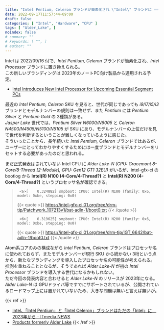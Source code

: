 ```yaml
---
title: "Intel Pentium, Celeron ブランドが簡素化され \"Intel\" ブランドに ―― Alder Lake-N から適用か"
date: 2022-09-17T11:57:44+09:00
draft: false
categories: [ "Intel", "Hardware", "CPU" ]
tags: [ "Alder_Lake", ]
noindex: false
# summary: ""
# keywords: [ "", ]
# author: ""
---
```


Intel は 2022/09/16 付で、*Intel Pentium, Celeron* ブランドが簡素化され、*Intel Processor* ブランドに置き換えられる。  
この新しいブランディングは 2023年のノートPC向け製品から適用される予定。  

 * [Intel Introduces New Intel Processor for Upcoming Essential Segment PCs](https://www.intel.com/content/www/us/en/newsroom/news/welcome-the-new-intel-processor.html)

最近の *Intel Pentium, Celeron* SKU を見ると、世代が同じであっても *i9/i7/i5/i3* ブランドとモデルナンバーの規則は一致せず、また *Pentium* には *Pentium Silver* と *Pentium Gold* の 2種類がある。  
*Jasper Lake* 世代では、*Pentium Silver N6000/N6005* と *Celeron N4500/N4505/N5100/N5105* が SKU にあり、モデルナンバーの上位だけを見て世代を判断するということが難しくなっているように感じた。  
そういったことから、長年続いた *Intel Pentium, Celeron* ブランドではあるが、ユーザーにとってわかりやすくするためには一度ブランドとモデルナンバーをリセットする必要があったのだと思われる。  

まだ正式発表はされていない Intel CPU に *Alder Lake-N (CPU: Gracemont 8-Core/8-Thread [2-Module], GPU: Gen12 GT1 32EU)* がいるが、intel-gfx-ci の bootlog から **Intel(R) N100 (4-Core/4-Thread?)** と **Intel(R) N200 (4-Core/4-Thread?)** というプロセッサ名が確認できる。  

 > 		<6>[    0.324882] smpboot: CPU0: Intel(R) N100 (family: 0x6, model: 0xbe, stepping: 0x0)
 >
 > {{< quote >}} <https://intel-gfx-ci.01.org/tree/drm-tip/Patchwork_107213v1/bat-adln-1/boot0.txt> {{< /quote >}}
 >
 > 		<6>[    0.319625] smpboot: CPU0: Intel(R) N200 (family: 0x6, model: 0xbe, stepping: 0x0)
 >
 > {{< quote >}} <https://intel-gfx-ci.01.org/tree/drm-tip/IGT_6642/bat-adln-1/boot0.txt> {{< /quote >}}

Atom系コアのみの構成ながら *Intel Pentium, Celeron* ブランドはプロセッサ名に使われておらず、またモデルナンバーが現行 SKU から続かない 3桁という点から、新たなブランディングを導入したプロセッサ名の可能性が考えられる。  
推測を重ねることとなるが、そうであれば *Alder Lake-N* が初の *Intel Processor* ブランドを導入する世代になるかもしれない。  
ただ今回の発表内容と合わせると *Alder Lake-N* のリリースが 2023年になる。  
*Alder Lake-N* は GPUドライバ等ですでにサポートされているが、公開されているロードマップ上には置かれていないため、大きな問題は無いと言えば無いが。  

{{< ref >}}
 * [Intel、「Intel Pentium」と「Intel Celeron」ブランドはただの「Intel」に　2023年から - ITmedia NEWS](https://www.itmedia.co.jp/news/articles/2209/17/news052.html)
 * [Products formerly Alder Lake](https://ark.intel.com/content/www/us/en/ark/products/codename/147470/products-formerly-alder-lake.html)
{{< /ref >}}
